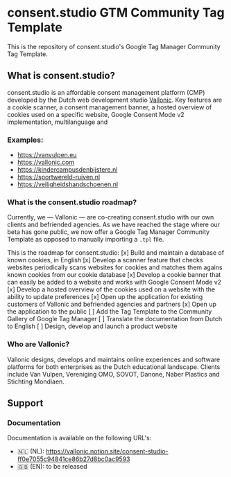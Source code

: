 # consent.studio GTM Community Tag Template
This is the repository of consent.studio's Google Tag Manager Community Tag Template.

## What is consent.studio?
consent.studio is an affordable consent management platform (CMP) developed by the Dutch web development studio [Vallonic](https://vallonic.com). Key features are a cookie scanner, a consent management banner, a hosted overview of cookies used on a specific website, Google Consent Mode v2 implementation, multilanguage and 

### Examples:
* https://vanvulpen.eu
* https://vallonic.com
* https://kindercampusdenbijstere.nl
* https://sportwereld-ruiven.nl
* https://veiligheidshandschoenen.nl

### What is the consent.studio roadmap?
Currently, we — Vallonic — are co-creating consent.studio with our own clients and befriended agencies. As we have reached the stage where our beta has gone public, we now offer a Google Tag Manager Community Template as opposed to manually importing a `.tpl` file.

This is the roadmap for consent.studio:
[x] Build and maintain a database of known cookies, in English
[x] Develop a scanner feature that checks websites periodically scans websites for cookies and matches them agains known cookies from our cookie database
[x] Develop a cookie banner that can easily be added to a website and works with Google Consent Mode v2
[x] Develop a hosted overview of the cookies used on a website with the ability to update preferences
[x] Open up the application for existing customers of Vallonic and befriended agencies and partners
[x] Open up the application to the public
[ ] Add the Tag Template to the Community Gallery of Google Tag Manager
[ ] Translate the documentation from Dutch to English
[ ] Design, develop and launch a product website

### Who are Vallonic?
Vallonic designs, develops and maintains online experiences and software platforms for both enterprises as the Dutch educational landscape.
Clients include Van Vulpen, Vereniging OMO, SOVOT, Danone, Naber Plastics and Stichting Mondiaen.

## Support
### Documentation
Documentation is available on the following URL's:
* 🇳🇱 (NL): https://vallonic.notion.site/consent-studio-ff0e7055c94841ce86b27d8bc0ac9593
* 🇬🇧 (EN): to be released
